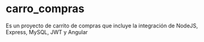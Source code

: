 # carro_compras
Es un proyecto de carrito de compras que incluye la integración de NodeJS, Express, MySQL, JWT y Angular
